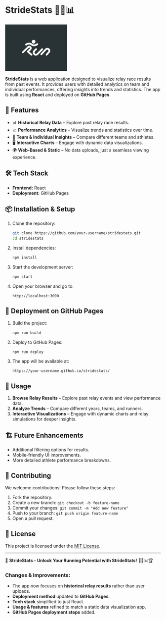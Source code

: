 # StrideStats 🏃‍♂️📊

![StrideStats Logo](logo.webp)

**StrideStats** is a web application designed to visualize relay race results from past events. It provides users with detailed analytics on team and individual performances, offering insights into trends and statistics. The app is built using **React** and deployed on **GitHub Pages**.

## 🚀 Features

- 📊 **Historical Relay Data** – Explore past relay race results.
- 📈 **Performance Analytics** – Visualize trends and statistics over time.
- 🔄 **Team & Individual Insights** – Compare different teams and athletes.
- 🖥 **Interactive Charts** – Engage with dynamic data visualizations.
- 🌍 **Web-Based & Static** – No data uploads, just a seamless viewing experience.

## 🛠️ Tech Stack

- **Frontend:** React
- **Deployment:** GitHub Pages

## 📦 Installation & Setup

1. Clone the repository:

   ```sh
   git clone https://github.com/your-username/stridestats.git
   cd stridestats
   ```

2. Install dependencies:

   ```sh
   npm install
   ```

3. Start the development server:

   ```sh
   npm start
   ```

4. Open your browser and go to:

   ```
   http://localhost:3000
   ```

## 🚀 Deployment on GitHub Pages

1. Build the project:

   ```sh
   npm run build
   ```

2. Deploy to GitHub Pages:

   ```sh
   npm run deploy
   ```

3. The app will be available at:

   ```
   https://your-username.github.io/stridestats/
   ```

## 🎯 Usage

1. **Browse Relay Results** – Explore past relay events and view performance data.
2. **Analyze Trends** – Compare different years, teams, and runners.
3. **Interactive Visualizations** – Engage with dynamic charts and relay simulations for deeper insights.

## 🏗️ Future Enhancements

- Additional filtering options for results.
- Mobile-friendly UI improvements.
- More detailed athlete performance breakdowns.

## 🤝 Contributing

We welcome contributions! Please follow these steps:

1. Fork the repository.
2. Create a new branch: `git checkout -b feature-name`
3. Commit your changes: `git commit -m "Add new feature"`
4. Push to your branch: `git push origin feature-name`
5. Open a pull request.

## 📜 License

This project is licensed under the [MIT License](LICENSE).

---

🔗 **StrideStats – Unlock Your Running Potential with StrideStats!** 🏃‍♀️📊🏆

### Changes & Improvements:
- The app now focuses on **historical relay results** rather than user uploads.
- **Deployment method** updated to **GitHub Pages**.
- **Tech stack** simplified to just React.
- **Usage & features** refined to match a static data visualization app.
- **GitHub Pages deployment steps** added.
